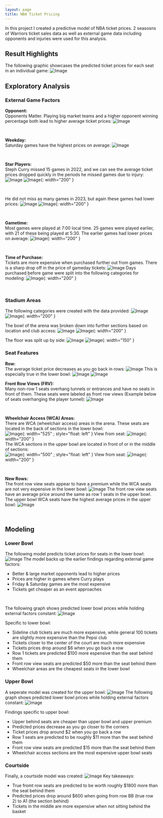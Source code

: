 ```yaml
---
layout: page
title: NBA Ticket Pricing
---
```

In this project I created a predictive model of NBA ticket prices. 2 seasosns of Warriors ticket sales data as well as external game data including opponents and injuries were used for this analysis.


## Result Highlights
The following graphic showcases the predicted ticket prices for each seat in an individual game:
![Image](/assets/nba/arena_heatmap.png)

## Exploratory Analysis
### External Game Factors
**Opponent:** &nbsp;<br>
Opponents Matter. Playing big market teams and a higher opponent winning percentage both lead to higher average ticket prices:
![Image](/assets/nba/opps.png)

&nbsp;<br>

**Weekday:** &nbsp;<br>
Saturday games have the highest prices on average:
![Image](/assets/nba/weekdays.png)

&nbsp;<br>

**Star Players:** &nbsp;<br>
Steph Curry missed 15 games in 2022, and we can see the average ticket prices dropped quickly in the periods he missed games due to injury:
![Image](/assets/nba/curry_22_graph.png)
![Image](/assets/nba/curry_22.png){: width="200" }

&nbsp;<br>

He did not miss as many games in 2023, but again these games had lower prices:
![Image](/assets/nba/curry_23_graph.png)
![Image](/assets/nba/curry_23.png){: width="200" }

&nbsp;<br>

**Gametime:** &nbsp;<br>
Most games were played at 7:00 local time. 25 games were played earlier, with 21 of these being played at 5:30. The earlier games had lower prices on average:
![Image](/assets/nba/times.jpeg){: width="200" }

&nbsp;<br>

**Time of Purchase:** &nbsp;<br>
Tickets are more expensive when purchased further out from games. There is a sharp drop off in the price of gameday tickets:
![Image](/assets/nba/days_before_graph.png)
Days purchased before game were split into the following categories for modeling:
![Image](/assets/nba/new_days.png){: width="200" }

&nbsp;<br>

### Stadium Areas
The following categories were created with the data provided:
![Image](/assets/nba/new_group.png)
![Image](/assets/nba/new_group_avgs.png){: width="200" }

The bowl of the arena was broken down into further sections based on location and club access:
![Image](/assets/nba/new_sections.png)
![Image](/assets/nba/new_sec_avgs.png){: width="200" }



The floor was split up by side:
![Image](/assets/nba/cs_areas_map.png)
![Image](/assets/nba/cs_avgs.png){: width="150" }

### Seat Features
**Row:** &nbsp;<br>
The average ticket price decreases as you go back in rows:
![Image](/assets/nba/row_avgs_graph.png)
This is especially true in the lower bowl:
![Image](/assets/nba/lb_rows_graph.png)
![Image](/assets/nba/ub_rows.png)

**Front Row Views (FRV):** &nbsp;<br>
Many non-row 1 seats overhang tunnels or entrances and have no seats in front of them. These seats were labeled as front row views (Example below of seats overhanging the player tunnel):
![Image](/assets/nba/frv.jpg)

&nbsp;<br>

**Wheelchair Access (WCA) Areas:** &nbsp;<br>
There are WCA (wheelchair access) areas in the arena. These seats are located in the back of sections in the lower bowl: &nbsp;<br>
![Image](/assets/nba/lb_wca_map.png){: width="525" ; style="float: left" }
View from seat: ![Image](/assets/nba/wca_lb_view.jpg){: width="200" } 
<br style="clear:both" />
The WCA sections in the upper bowl are located in front of or in the middle of sections: &nbsp;<br>
![Image](/assets/nba/ub_wca_map.png){: width="500" ; style="float: left" } 
View from seat: ![Image](/assets/nba/wca_ub_view.jpg){: width="200" }


&nbsp;<br>

**New Rows:** &nbsp;<br>
The front row view seats appear to have a premium while the WCA seats are not very expensive in the lower bowl:
![Image](/assets/nba/lb_rows_graph2.png)
The front row view seats have an average price around the same as row 1 seats in the upper bowl. The upper bowl WCA seats have the highest average prices in the upper bowl:
![Image](/assets/nba/ub_rows2.png)

&nbsp;<br>

## Modeling
### Lower Bowl
The following model predicts ticket prices for seats in the lower bowl:
![Image](/assets/nba/lb_model.png)
The model backs up the earlier findings regarding external game factors:
- Better & large market opponents lead to higher prices
- Prices are higher in games where Curry plays
- Friday & Saturday games are the most expensive
- Tickets get cheaper as an event approaches

&nbsp;<br>

The following graph shows predicted lower bowl prices while holding external factors constant:
![Image](/assets/nba/lb_heatmap.png)

Specific to lower bowl:
- Sideline club tickets are much more expensive, while general 100 tickets are slightly more expensive than the Pepsi club
- Tickets closer to the center of the court are much more expensive
- Tickets prices drop around $6 when you go back a row
- Row 1 tickets are predicted $100 more espensive than  the seat behind them
- Front row view seats are predicted $50 more than the seat behind them
- Wheelchair areas are the cheapest seats in the lower bowl

### Upper Bowl
A seperate model was created for the upper bowl:
![Image](/assets/nba/ub_model.png)
The following graph shows predicted lower bowl prices while holding external factors constant:
![Image](/assets/nba/ub_heatmap.png)

Findings specific to upper bowl:
- Upper behind seats are cheaper than upper bowl and upper premium
- Predicted prices decrease as you go closer to the corners
- Ticket prices drop around $2 when you go back a row
- Row 1 seats are predicted to be roughly $11 more than the seat behind them
- Front row view seats are predicted $15 more than the seat behind them
- Wheelchair access sections are the most expensive upper bowl seats

### Courtside

Finally, a courtside model was created:
![Image](/assets/nba/cs_model.png)
Key takeaways:
- True fromt row seats are predicted to be worth roughly $1800 more than the seat behind them
- Predicted prices drop around $600 when going from row BB (true row 2) to A1 (the section behind)
- Tickets in the middle are more expensive when not sitting behind the basket





